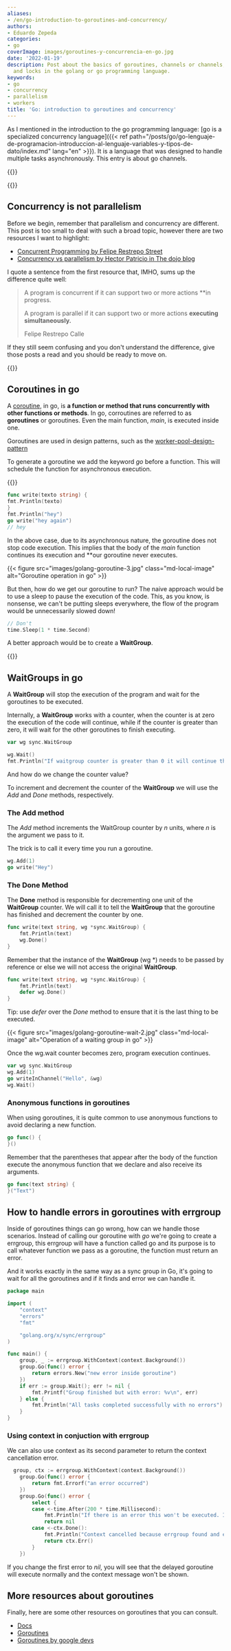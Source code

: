 ```yaml
---
aliases:
- /en/go-introduction-to-goroutines-and-concurrency/
authors:
- Eduardo Zepeda
categories:
- go
coverImage: images/goroutines-y-concurrencia-en-go.jpg
date: '2022-01-19'
description: Post about the basics of goroutines, channels or channels, waitgroups
  and locks in the golang or go programming language.
keywords:
- go
- concurrency
- parallelism
- workers
title: 'Go: introduction to goroutines and concurrency'
---
```


As I mentioned in the introduction to the go programming language: [go is a specialized concurrency language]({{< ref path="/posts/go/go-lenguaje-de-programacion-introduccion-al-lenguaje-variables-y-tipos-de-dato/index.md" lang="en" >}}). It is a language that was designed to handle multiple tasks asynchronously. This entry is about go channels.

{{<ad0>}}

{{<box link="/en/pages/go-programming-language-tutorial/" image="https://res.cloudinary.com/dwrscezd2/image/upload/v1717959563/Go_gopher_favicon_uzxa20.svg" type="info" message="Hey! did you know that I wrote a completely Free Go programming language tutorial?, click here to read it it">}}

## Concurrency is not parallelism

Before we begin, remember that parallelism and concurrency are different. This post is too small to deal with such a broad topic, however there are two resources I want to highlight:

* [Concurrent Programming by Felipe Restrepo Street](http://ferestrepoca.github.io/paradigmas-de-programacion/progconcurrente/concurrente_teoria/index.html#?)
* [Concurrency vs parallelism by Hector Patricio in The dojo blog](https://blog.thedojo.mx/2019/04/17/la-diferencia-entre-concurrencia-y-paralelismo.html#?)

I quote a sentence from the first resource that, IMHO, sums up the difference quite well:

> A program is concurrent if it can support two or more actions **in
> progress.
>
> A program is parallel if it can support two or more actions **executing
> simultaneously.** 
>
> Felipe Restrepo Calle

If they still seem confusing and you don't understand the difference, give those posts a read and you should be ready to move on.

{{<ad1>}}

## Coroutines in go

A [coroutine](https://en.wikipedia.org/wiki/Coroutine#?), in go, is **a function or method that runs concurrently with other functions or methods**. In go, corroutines are referred to as **goroutines** or goroutines. Even the main function, _main_, is executed inside one.

Goroutines are used in design patterns, such as the [worker-pool-design-pattern](/en/software-architecture/worker-pool-design-pattern-explanation/)

To generate a goroutine we add the keyword _go_ before a function. This will schedule the function for asynchronous execution.

{{<ad2>}}

```go
func write(texto string) {
fmt.Println(texto)
}
fmt.Println("hey")
go write("hey again")
// hey
```

In the above case, due to its asynchronous nature, the goroutine does not stop code execution. This implies that the body of the _main_ function continues its execution and **our goroutine never executes.

{{< figure src="images/golang-goroutine-3.jpg" class="md-local-image" alt="Goroutine operation in go" >}}

But then, how do we get our goroutine to run? The naive approach would be to use a sleep to pause the execution of the code. This, as you know, is nonsense, we can't be putting sleeps everywhere, the flow of the program would be unnecessarily slowed down!

```go
// Don't
time.Sleep(1 * time.Second)
```

A better approach would be to create a **WaitGroup**.

{{<ad3>}}

## WaitGroups in go

A **WaitGroup** will stop the execution of the program and wait for the goroutines to be executed.

Internally, a **WaitGroup** works with a counter, when the counter is at zero the execution of the code will continue, while if the counter is greater than zero, it will wait for the other goroutines to finish executing.

```go
var wg sync.WaitGroup

wg.Wait()
fmt.Println("If waitgroup counter is greater than 0 it will continue the execution.")
```

And how do we change the counter value?

To increment and decrement the counter of the **WaitGroup** we will use the _Add_ and _Done_ methods, respectively.

### The Add method

The _Add_ method increments the WaitGroup counter by _n_ units, where _n_ is the argument we pass to it.

The trick is to call it every time you run a goroutine.

```go
wg.Add(1)
go write("Hey")
```

### The Done Method

The **Done** method is responsible for decrementing one unit of the **WaitGroup** counter. We will call it to tell the **WaitGroup** that the goroutine has finished and decrement the counter by one.

```go
func write(text string, wg *sync.WaitGroup) {
    fmt.Println(text)
    wg.Done()
}
```

Remember that the instance of the **WaitGroup** (wg *) needs to be passed by reference or else we will not access the original **WaitGroup**.

```go
func write(text string, wg *sync.WaitGroup) {
    fmt.Println(text)
    defer wg.Done()
}
```

Tip: use _defer_ over the _Done_ method to ensure that it is the last thing to be executed.

{{< figure src="images/golang-goroutine-wait-2.jpg" class="md-local-image" alt="Operation of a waiting group in go" >}}

Once the wg.wait counter becomes zero, program execution continues.

```go
var wg sync.WaitGroup
wg.Add(1)
go writeInChannel("Hello", &wg)
wg.Wait()
```

### Anonymous functions in goroutines

When using goroutines, it is quite common to use anonymous functions to avoid declaring a new function.

```go
go func() {
}()
```

Remember that the parentheses that appear after the body of the function execute the anonymous function that we declare and also receive its arguments.

```go
go func(text string) {
}("Text")
```

## How to handle errors in goroutines with errgroup

Inside of goroutines things can go wrong, how can we handle those scenarios. Instead of calling our goroutine with *go* we're going to create a errgroup, this errgroup will have a function called go and its purpose is to call whatever function we pass as a goroutine, the function must return an error. 

And it works exactly in the same way as a sync group in Go, it's going to wait for all the goroutines and if it finds and error we can handle it.


``` go
package main

import (
	"context"
	"errors"
	"fmt"

	"golang.org/x/sync/errgroup"
)

func main() {
	group, _ := errgroup.WithContext(context.Background())
	group.Go(func() error {
		return errors.New("new error inside goroutine")
	})
	if err := group.Wait(); err != nil {
		fmt.Printf("Group finished but with error: %v\n", err)
	} else {
		fmt.Println("All tasks completed successfully with no errors")
	}
}
```

### Using context in conjuction with errgroup

We can also use context as its second parameter to return the context cancellation error.

``` go
  group, ctx := errgroup.WithContext(context.Background())
	group.Go(func() error {
		return fmt.Errorf("an error occurred")
	})
	group.Go(func() error {
		select {
		case <-time.After(200 * time.Millisecond):
			fmt.Println("If there is an error this won't be executed. If there is no error expect this message to be on the screen")
			return nil
		case <-ctx.Done():
			fmt.Println("Context cancelled because errgroup found and error. We couldn't wait 200 ms")
			return ctx.Err() 
		}
	})
```

If you change the first error to *nil*, you will see that the delayed goroutine will execute normally and the context message won't be shown.


## More resources about goroutines

Finally, here are some other resources on goroutines that you can consult.

* [Docs](https://go.dev/tour/concurrency/1)
* [Goroutines](https://golangbot.com/goroutines/#?)
* [Goroutines by google devs](https://www.youtube.com/watch?v=f6kdp27TYZs#?)